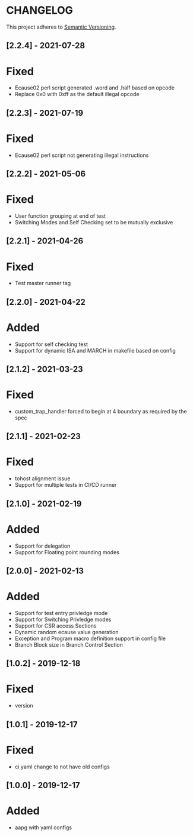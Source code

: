 # CHANGELOG

This project adheres to [Semantic Versioning](https://semver.org/spec/v2.0.0.html).
## [2.2.4] - 2021-07-28
# Fixed
- Ecause02 perl script generated .word and .half based on opcode
- Replace 0x0 with 0xff as the default illegal opcode

## [2.2.3] - 2021-07-19
# Fixed
- Ecause02 perl script not generating illegal instructions

## [2.2.2] - 2021-05-06
# Fixed
- User function grouping at end of test
- Switching Modes and Self Checking set to be mutually exclusive

## [2.2.1] - 2021-04-26
# Fixed
- Test master runner tag  

## [2.2.0] - 2021-04-22
# Added
- Support for self checking test  
- Support for dynamic ISA and MARCH in makefile based on config  

## [2.1.2] - 2021-03-23
# Fixed
- custom_trap_handler forced to begin at 4 boundary as required by the spec

## [2.1.1] - 2021-02-23
# Fixed
- tohost alignment issue  
- Support for multiple tests in CI/CD runner

## [2.1.0] - 2021-02-19
# Added
- Support for delegation  
- Support for Floating point rounding modes

## [2.0.0] - 2021-02-13
# Added
- Support for test entry privledge mode  
- Support for Switching Privledge modes
- Support for CSR access Sections
- Dynamic random ecause value generation    
- Exception and Program macro definition support in config file  
- Branch Block size in Branch Control Section  


## [1.0.2] - 2019-12-18
# Fixed
- version

## [1.0.1] - 2019-12-17
# Fixed
- ci yaml change to not have old configs

## [1.0.0] - 2019-12-17
# Added
- aapg with yaml configs
